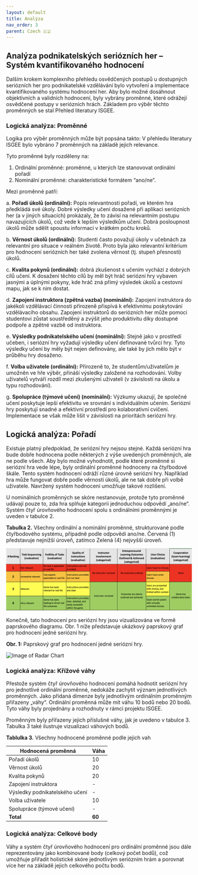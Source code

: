 ```yaml
---
layout: default
title: Analýza
nav_order: 3
parent: Czech 🇨🇿
---
```


## Analýza podnikatelských seriózních her – Systém kvantifikovaného hodnocení

Dalším krokem komplexního přehledu osvědčených postupů u dostupných seriózních her pro podnikatelské vzdělávání bylo vytvoření a implementace kvantifikovaného systému hodnocení her. Aby bylo možné dosáhnout objektivních a validních hodnocení, byly vybrány proměnné, které odrážejí osvědčené postupy v seriózních hrách. Základem pro výběr těchto proměnných se stal Přehled literatury ISGEE.

### Logická analýza: Proměnné

Logika pro výběr proměnných může být popsána takto:
V přehledu literatury ISGEE bylo vybráno 7 proměnných na základě jejich relevance.

Tyto proměnné byly rozděleny na:

1. Ordinální proměnné: proměnné, u kterých lze stanovovat ordinální pořadí
2. Nominální proměnné: charakteristické formátem “ano/ne”.

Mezi proměnné patří:

a. **Pořadí úkolů (ordinální):** Popis relevantnosti pořadí, ve kterém hra předkládá své úkoly. Dobré výsledky učení dosažené při aplikaci seriózních her (a v jiných situacích) prokázaly, že to závisí na relevantním postupu navazujících úkolů, což vede k lepším výsledkům učení. Dobrá posloupnost úkolů může sdělit spoustu informací v krátkém počtu kroků.

b. **Věrnost úkolů (ordinální):** Studenti často považují úkoly v učebnách za relevantní pro situace v reálném životě. Proto byla jako relevantní kritérium pro hodnocení seriózních her také zvolena věrnost (tj. stupeň přesnosti) úkolů.

c. **Kvalita pokynů (ordinální):** dobrá zkušenost s učením vychází z dobrých cílů učení. K dosažení těchto cílů by měl být hráč seriózní hry vybaven jasnými a úplnými pokyny, kde hráč zná přímý výsledek úkolů a cestovní mapu, jak se k nim dostat.

d. **Zapojení instruktora (zpětná vazba) (nominální):** Zapojení instruktora do jakékoli vzdělávací činnosti přirozeně přispívá k efektivnímu poskytování vzdělávacího obsahu. Zapojení instruktorů do seriózních her může pomoci studentovi zůstat soustředěný a zvýšit jeho produktivitu díky dostupné podpoře a zpětné vazbě od instruktora.

e. **Výsledky podnikatelského učení (nominální):** Stejně jako v prostředí učeben, i seriózní hry vyžadují výsledky učení definované tvůrci hry. Tyto výsledky učení by měly být nejen definovány, ale také by jich mělo být v průběhu hry dosaženo.

f. **Volba uživatele (ordinální):** Přirozeně to, že studentům/uživatelům je umožněn ve hře výběr, přináší výsledky založené na rozhodování. Volby uživatelů vytváří rozdíl mezi zkušenými uživateli (v závislosti na úkolu a typu rozhodování).

g. **Spolupráce (týmové učení) (nominální):** Výzkumy ukazují, že společné učení poskytuje lepší efektivitu ve srovnání s individuálním učením. Seriózní hry poskytují snadné a efektivní prostředí pro kolaborativní cvičení. Implementace se však může lišit v závislosti na prioritách seriózní hry.

## Logická analýza: Pořadí

Existuje platný předpoklad, že seriózní hry nejsou stejné. Každá seriózní hra bude dobře hodnocena podle některých z výše uvedených proměnných, ale ne podle všech. Aby bylo možné vyhodnotit, podle které proměnné si seriózní hra vede lépe, byly ordinální proměnné hodnoceny na čtyřbodové škále. Tento systém hodnocení odráží různé úrovně seriózní hry. Například hra může fungovat dobře podle věrnosti úkolů, ale ne tak dobře při volbě uživatele. Navržený systém hodnocení umožňuje takové rozlišení.

U nominálních proměnných se skóre nestanovuje, protože tyto proměnné udávají pouze to, zda hra splňuje kategorii jednoduchou odpovědí „ano/ne“.
Systém čtyř úrovňového hodnocení spolu s ordinálními proměnnými je uveden v tabulce 2.

**Tabulka 2.** Všechny ordinální a nominální proměnné, strukturované podle čtyřbodového systému, případně podle odpovědi ano/ne. Červená (1) představuje nejnižší úroveň, zatímco Zelená (4) nejvyšší úroveň.

![Image of Rubric](..//assets/rubric.png)

Konečně, tato hodnocení pro seriózní hry jsou vizualizována ve formě paprskového diagramu. Obr. 1 níže představuje ukázkový paprskový graf pro hodnocení jedné seriózní hry.

**Obr. 1:** Paprskový graf pro hodnocení jedné seriózní hry.

![Image of Radar Chart](../assets/radar.png)

### Logická analýza: Křížové váhy

Přestože systém čtyř úrovňového hodnocení pomáhá hodnotit seriózní hry pro jednotlivé ordinální proměnné, nedokáže zachytit význam jednotlivých proměnných. Jako přidaná dimenze byly jednotlivým ordinálním proměnným přiřazeny „váhy“. Ordinální proměnná může mít váhu 10 bodů nebo 20 bodů. Tyto váhy byly projednány a rozhodnuty v rámci projektu ISGEE.

Proměnným byly přiřazeny jejich příslušné váhy, jak je uvedeno v tabulce 3. Tabulka 3 také ilustruje vizualizaci váhových bodů.

**Tablulka 3.** Všechny hodnocené proměnné podle jejich vah

| **Hodnocená proměnná**         | **Váha** |
| ------------------------------ | -------- |
| Pořadí úkolů                   | 10       |
| Věrnost úkolů                  | 20       |
| Kvalita pokynů                 | 20       |
| Zapojení instruktora           | -        |
| Výsledky podnikatelského učení | -        |
| Volba uživatele                | 10       |
| Spolupráce (týmové učení)      | -        |
| **Total**                      | **60**   |

### Logická analýza: Celkové body

Váhy a systém čtyř úrovňového hodnocení pro ordinální proměnné jsou dále reprezentovány jako kombinované body (celkový počet bodů), což umožňuje přiřadit holistické skóre jednotlivým seriózním hrám a porovnat více her na základě jejich celkového počtu bodů.

